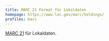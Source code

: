 ```yaml
---
title: MARC 21 Format für Lokaldaten
homepage: https://www.loc.gov/marc/holdings/
profiles: marc 
---
```


[MARC 21](../marc) für Lokaldaten.
